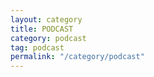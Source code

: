 ```yaml
---
layout: category
title: PODCAST
category: podcast
tag: podcast
permalink: "/category/podcast"
---
```

    